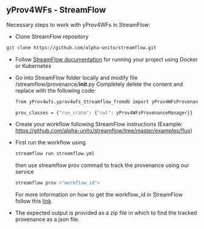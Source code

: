 ## yProv4WFs - StreamFlow

Necessary steps to work with yProv4WFs in StreamFlow:

- Clone StreamFlow repository
```bash
git clone https://github.com/alpha-unito/streamflow.git
```
 
<!--
- Add StreamFlow folder into your own project
-->

- Follow [StreamFlow documentation](https://github.com/alpha-unito/streamflow/blob/master/README.md) for running your project using Docker or Kubernetes 

- Go into StreamFlow folder locally and modify file /streamflow/provenance/__init__.py
  Completely delete the content and replace with the following code:

  ```bash
  from yProv4wfs.yprov4wfs_Streamflow_fromdb import yProv4WFsProvenanceManager
  
  prov_classes = {"run_crate": {"cwl": yProv4WFsProvenanceManager}}
  ```

- Create your workflow following StreamFlow instructions
  (Example: https://github.com/alpha-unito/streamflow/tree/master/examples/flux)

- First run the workflow using
  ```bash
  streamflow run streamflow.yml
  ```

  then use streamflow prov commad to track the provenance using our service
  ```bash
  streamflow prov <"workflow_id">
  ```

  For more information on how to get the workflow_id in StreamFlow follow this
  [link](https://github.com/HPCI-Lab/yProv4WFs/blob/main/yProv4WFs_Streamflow/HowToGet_StreamFlow_workflowID.md)

- The expected output is provided as a zip file in which to find the tracked provenance as a json file.
